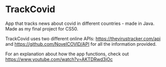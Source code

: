 # TrackCovid
App that tracks news about covid in different countries - made in Java. Made as my final project for CS50. 

TrackCovid uses two different online APIs: https://thevirustracker.com/api and https://github.com/NovelCOVID/API for all the information provided. 



For an explanation about how the app functions, check out https://www.youtube.com/watch?v=AKTDRwd3jOc

